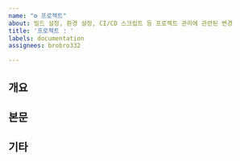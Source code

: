 ```yaml
---
name: "⚙️ 프로젝트"
about: 빌드 설정, 환경 설정, CI/CD 스크립트 등 프로젝트 관리에 관련된 변경
title: '프로젝트 : '
labels: documentation
assignees: brobro332

---
```


## 개요

## 본문

## 기타
